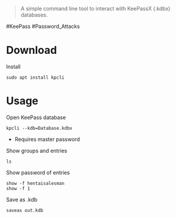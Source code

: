 > A simple command line tool to interact with KeePassX (.kdbx) databases.


#KeePass #Password_Attacks

# Download

Install
```
sudo apt install kpcli
```

# Usage

Open KeePass database
```
kpcli --kdb=Database.kdbx
```
- Requires master password

Show groups and entries
```
ls
```

Show password of entries
```
show -f hentaisalesman
show -f 1
```

Save as .kdb
```
saveas out.kdb
```